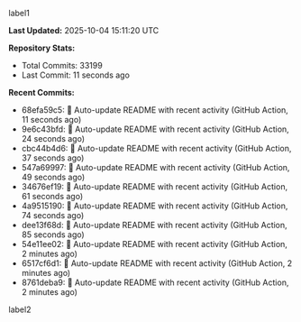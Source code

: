 
label1 
<!-- ACTIVITY_START -->
**Last Updated:** 2025-10-04 15:11:20 UTC

**Repository Stats:**
- Total Commits: 33199
- Last Commit: 11 seconds ago

**Recent Commits:**
- 68efa59c5: 🤖 Auto-update README with recent activity (GitHub Action, 11 seconds ago)
- 9e6c43bfd: 🤖 Auto-update README with recent activity (GitHub Action, 24 seconds ago)
- cbc44b4d6: 🤖 Auto-update README with recent activity (GitHub Action, 37 seconds ago)
- 547a69997: 🤖 Auto-update README with recent activity (GitHub Action, 49 seconds ago)
- 34676ef19: 🤖 Auto-update README with recent activity (GitHub Action, 61 seconds ago)
- 4a9515190: 🤖 Auto-update README with recent activity (GitHub Action, 74 seconds ago)
- dee13f68d: 🤖 Auto-update README with recent activity (GitHub Action, 85 seconds ago)
- 54e11ee02: 🤖 Auto-update README with recent activity (GitHub Action, 2 minutes ago)
- 6517cf6d1: 🤖 Auto-update README with recent activity (GitHub Action, 2 minutes ago)
- 8761deba9: 🤖 Auto-update README with recent activity (GitHub Action, 2 minutes ago)
<!-- ACTIVITY_END -->

label2

